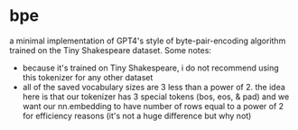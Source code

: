 # bpe
a minimal implementation of GPT4's style of byte-pair-encoding algorithm trained on the Tiny Shakespeare dataset. Some notes:
- because it's trained on Tiny Shakespeare, i do not recommend using this tokenizer for any other dataset
- all of the saved vocabulary sizes are 3 less than a power of 2. the idea here is that our tokenizer has 3 special tokens (bos, eos, & pad) and we want our nn.embedding to have number of rows equal to a power of 2 for efficiency reasons (it's not a huge difference but why not)